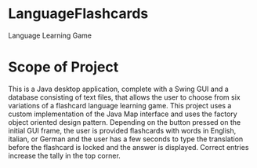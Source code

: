 # LanguageFlashcards
Language Learning Game

<h1>Scope of Project</h1>

This is a Java desktop application, complete with a Swing GUI and a database consisting of text files, that allows the user to choose
from six variations of a flashcard language learning game. This project uses a custom implementation of the Java Map interface and uses the factory object oriented design pattern. Depending on the button pressed on the initial GUI frame, the user is provided flashcards with 
words in English, italian, or German and the user has a few seconds to type the translation before the flashcard is locked and the 
answer is displayed. Correct entries increase the tally in the top corner.
